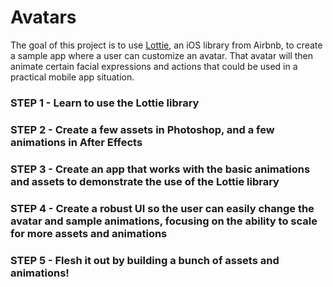 # Avatars

The goal of this project is to use [Lottie](https://github.com/airbnb/lottie-ios), an iOS library from Airbnb, to create a sample app where a user can customize an avatar. That avatar will then animate certain facial expressions and actions that could be used in a practical mobile app situation.

### STEP 1 - Learn to use the Lottie library
### STEP 2 - Create a few assets in Photoshop, and a few animations in After Effects
### STEP 3 - Create an app that works with the basic animations and assets to demonstrate the use of the Lottie library
### STEP 4 - Create a robust UI so the user can easily change the avatar and sample animations, focusing on the ability to scale for more assets and animations
### STEP 5 - Flesh it out by building a bunch of assets and animations!
